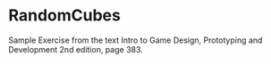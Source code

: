 # RandomCubes
Sample Exercise from the text Intro to Game Design, Prototyping and Development 2nd edition, page 383.
